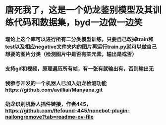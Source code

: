 # 唐死我了，这是一个奶龙鉴别模型及其训练代码和数据集，byd一边做一边笑
### 理论上这个库可以进行所有二分类模型训练，只要自己改掉train和test以及相应negative文件夹内的图片再运行train.py就可以做自己想要的图片分类（检测图片中是否有某元素，输出是或否）
### 支持gif和视频，原理遍历所有帧，有一张有就输出有，否则输出无
### 我参与开发的一个机器人已加入奶龙检测功能https://github.com/avilliai/Manyana.git
### 奶龙识别机器人插件链接，作者445，https://github.com/Refound-445/nonebot-plugin-nailongremove?tab=readme-ov-file
